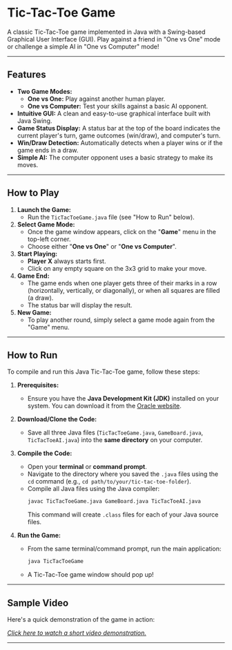 # Tic-Tac-Toe Game

A classic Tic-Tac-Toe game implemented in Java with a Swing-based Graphical User Interface (GUI). Play against a friend in "One vs One" mode or challenge a simple AI in "One vs Computer" mode\!

-----

## Features

  * **Two Game Modes:**
      * **One vs One:** Play against another human player.
      * **One vs Computer:** Test your skills against a basic AI opponent.
  * **Intuitive GUI:** A clean and easy-to-use graphical interface built with Java Swing.
  * **Game Status Display:** A status bar at the top of the board indicates the current player's turn, game outcomes (win/draw), and computer's turn.
  * **Win/Draw Detection:** Automatically detects when a player wins or if the game ends in a draw.
  * **Simple AI:** The computer opponent uses a basic strategy to make its moves.

-----

## How to Play

1.  **Launch the Game:**
      * Run the `TicTacToeGame.java` file (see "How to Run" below).
2.  **Select Game Mode:**
      * Once the game window appears, click on the "**Game**" menu in the top-left corner.
      * Choose either "**One vs One**" or "**One vs Computer**".
3.  **Start Playing:**
      * **Player X** always starts first.
      * Click on any empty square on the 3x3 grid to make your move.
4.  **Game End:**
      * The game ends when one player gets three of their marks in a row (horizontally, vertically, or diagonally), or when all squares are filled (a draw).
      * The status bar will display the result.
5.  **New Game:**
      * To play another round, simply select a game mode again from the "Game" menu.

-----

## How to Run

To compile and run this Java Tic-Tac-Toe game, follow these steps:

1.  **Prerequisites:**

      * Ensure you have the **Java Development Kit (JDK)** installed on your system. You can download it from the [Oracle website](https://www.oracle.com/java/technologies/downloads/).

2.  **Download/Clone the Code:**

      * Save all three Java files (`TicTacToeGame.java`, `GameBoard.java`, `TicTacToeAI.java`) into the **same directory** on your computer.

3.  **Compile the Code:**

      * Open your **terminal** or **command prompt**.
      * Navigate to the directory where you saved the `.java` files using the `cd` command (e.g., `cd path/to/your/tic-tac-toe-folder`).
      * Compile all Java files using the Java compiler:
        ```bash
        javac TicTacToeGame.java GameBoard.java TicTacToeAI.java
        ```
        This command will create `.class` files for each of your Java source files.

4.  **Run the Game:**

      * From the same terminal/command prompt, run the main application:
        ```bash
        java TicTacToeGame
        ```
      * A Tic-Tac-Toe game window should pop up\!

---
## Sample Video

Here's a quick demonstration of the game in action:

[*Click here to watch a short video demonstration.*](https://drive.google.com/file/d/14a7GgB0pe3whCp2Die3i_jLsWasIXveE/view?usp=drive_link)

-----
